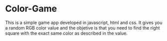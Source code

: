 # Color-Game
This is a simple game app developed in javascript, html and css.
It gives you a random RGB color value and the objetive is that you need to find the right square with the exact same color as described in the value.
